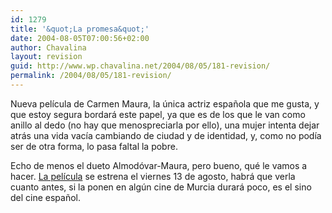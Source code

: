 ```yaml
---
id: 1279
title: '&quot;La promesa&quot;'
date: 2004-08-05T07:00:56+02:00
author: Chavalina
layout: revision
guid: http://www.wp.chavalina.net/2004/08/05/181-revision/
permalink: /2004/08/05/181-revision/
---
```

Nueva película de Carmen Maura, la &uacute;nica actriz espa&ntilde;ola que me gusta, y que estoy segura bordará este papel, ya que es de los que le van como anillo al dedo (no hay que menospreciarla por ello), una mujer intenta dejar atrás una vida vacía cambiando de ciudad y de identidad, y, como no podía ser de otra forma, lo pasa faltal la pobre.

Echo de menos el dueto Almodóvar-Maura, pero bueno, qué le vamos a hacer. <a href=http://www.lahiguera.net/cinemania/pelicula/988/ target=&prime;_blank&prime;>La película</a> se estrena el viernes 13 de agosto, habrá que verla cuanto antes, si la ponen en alg&uacute;n cine de Murcia durará poco, es el sino del cine espa&ntilde;ol.